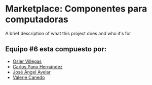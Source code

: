 # Marketplace: Componentes para computadoras

A brief description of what this project does and who it's for


## Equipo #6 esta compuesto por:

- [Osler Villegas](https://github.com/oshler)
- [Carlos Pano Hernández](https://github.com/Cpano98)
- [José Ángel Avelar](https://github.com/enoc494)
- [Valerie Canedo](https://github.com/AzUulL)


